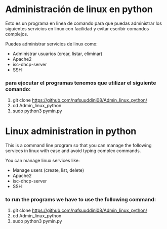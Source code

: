 # Administración de linux en python

Esto es un programa en linea de comando para que puedas administrar los siguientes servicios en linux con facilidad y evitar escribir comandos complejos.

Puedes administrar servicios de linux como:
- Administrar usuarios (crear, listar, eliminar)
- Apache2
- isc-dhcp-server
- SSH

### para ejecutar el programas tenemos que utilizar el siguiente comando:

1. git clone https://github.com/nafsuuddini08/Admin_linux_python/
2. cd Admin_linux_python
3. sudo python3 pymin.py

# Linux administration in python

This is a command line program so that you can manage the following services in linux with ease and avoid typing complex commands.

You can manage linux services like:
- Manage users (create, list, delete)
- Apache2
- isc-dhcp-server
- SSH

### to run the programs we have to use the following command:

1. git clone https://github.com/nafsuuddini08/Admin_linux_python/
2. cd Admin_linux_python
3. sudo python3 pymin.py
